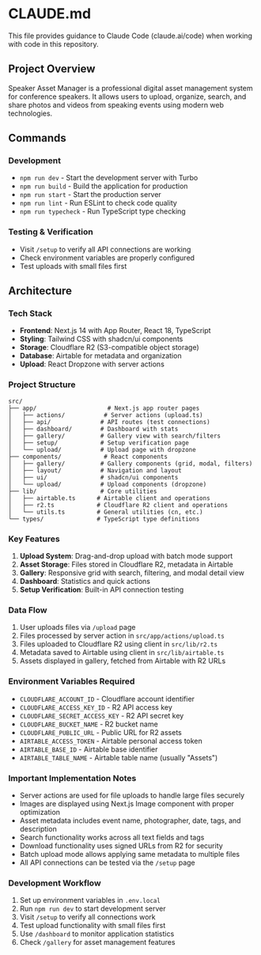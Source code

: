 # CLAUDE.md

This file provides guidance to Claude Code (claude.ai/code) when working with code in this repository.

## Project Overview

Speaker Asset Manager is a professional digital asset management system for conference speakers. It allows users to upload, organize, search, and share photos and videos from speaking events using modern web technologies.

## Commands

### Development
- `npm run dev` - Start the development server with Turbo
- `npm run build` - Build the application for production
- `npm run start` - Start the production server
- `npm run lint` - Run ESLint to check code quality
- `npm run typecheck` - Run TypeScript type checking

### Testing & Verification
- Visit `/setup` to verify all API connections are working
- Check environment variables are properly configured
- Test uploads with small files first

## Architecture

### Tech Stack
- **Frontend**: Next.js 14 with App Router, React 18, TypeScript
- **Styling**: Tailwind CSS with shadcn/ui components
- **Storage**: Cloudflare R2 (S3-compatible object storage)
- **Database**: Airtable for metadata and organization
- **Upload**: React Dropzone with server actions

### Project Structure
```
src/
├── app/                    # Next.js app router pages
│   ├── actions/           # Server actions (upload.ts)
│   ├── api/              # API routes (test connections)
│   ├── dashboard/        # Dashboard with stats
│   ├── gallery/          # Gallery view with search/filters
│   ├── setup/            # Setup verification page
│   └── upload/           # Upload page with dropzone
├── components/            # React components
│   ├── gallery/          # Gallery components (grid, modal, filters)
│   ├── layout/           # Navigation and layout
│   ├── ui/               # shadcn/ui components
│   └── upload/           # Upload components (dropzone)
├── lib/                  # Core utilities
│   ├── airtable.ts      # Airtable client and operations
│   ├── r2.ts            # Cloudflare R2 client and operations
│   └── utils.ts         # General utilities (cn, etc.)
└── types/               # TypeScript type definitions
```

### Key Features
1. **Upload System**: Drag-and-drop upload with batch mode support
2. **Asset Storage**: Files stored in Cloudflare R2, metadata in Airtable
3. **Gallery**: Responsive grid with search, filtering, and modal detail view
4. **Dashboard**: Statistics and quick actions
5. **Setup Verification**: Built-in API connection testing

### Data Flow
1. User uploads files via `/upload` page
2. Files processed by server action in `src/app/actions/upload.ts`
3. Files uploaded to Cloudflare R2 using client in `src/lib/r2.ts`
4. Metadata saved to Airtable using client in `src/lib/airtable.ts`
5. Assets displayed in gallery, fetched from Airtable with R2 URLs

### Environment Variables Required
- `CLOUDFLARE_ACCOUNT_ID` - Cloudflare account identifier
- `CLOUDFLARE_ACCESS_KEY_ID` - R2 API access key
- `CLOUDFLARE_SECRET_ACCESS_KEY` - R2 API secret key
- `CLOUDFLARE_BUCKET_NAME` - R2 bucket name
- `CLOUDFLARE_PUBLIC_URL` - Public URL for R2 assets
- `AIRTABLE_ACCESS_TOKEN` - Airtable personal access token
- `AIRTABLE_BASE_ID` - Airtable base identifier
- `AIRTABLE_TABLE_NAME` - Airtable table name (usually "Assets")

### Important Implementation Notes
- Server actions are used for file uploads to handle large files securely
- Images are displayed using Next.js Image component with proper optimization
- Asset metadata includes event name, photographer, date, tags, and description
- Search functionality works across all text fields and tags
- Download functionality uses signed URLs from R2 for security
- Batch upload mode allows applying same metadata to multiple files
- All API connections can be tested via the `/setup` page

### Development Workflow
1. Set up environment variables in `.env.local`
2. Run `npm run dev` to start development server
3. Visit `/setup` to verify all connections work
4. Test upload functionality with small files first
5. Use `/dashboard` to monitor application statistics
6. Check `/gallery` for asset management features